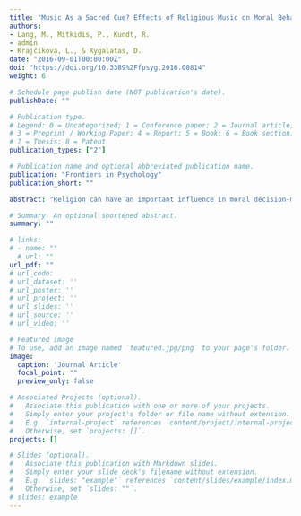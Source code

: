 ```yaml
---
title: "Music As a Sacred Cue? Effects of Religious Music on Moral Behavior"
authors:
- Lang, M., Mitkidis, P., Kundt, R.
- admin
- Krajčíková, L., & Xygalatas, D.
date: "2016-09-01T00:00:00Z"
doi: "https://doi.org/10.3389%2Ffpsyg.2016.00814"
weight: 6

# Schedule page publish date (NOT publication's date).
publishDate: ""

# Publication type.
# Legend: 0 = Uncategorized; 1 = Conference paper; 2 = Journal article;
# 3 = Preprint / Working Paper; 4 = Report; 5 = Book; 6 = Book section;
# 7 = Thesis; 8 = Patent
publication_types: ["2"]

# Publication name and optional abbreviated publication name.
publication: "Frontiers in Psychology"
publication_short: ""

abstract: "Religion can have an important influence in moral decision-making, and religious reminders may deter people from unethical behavior. Previous research indicated that religious contexts may increase prosocial behavior and reduce cheating. However, the perceptual-behavioral link between religious contexts and decision-making lacks thorough scientific understanding. This study adds to the current literature by testing the effects of purely audial religious symbols (instrumental music) on moral behavior across three different sites: Mauritius, the Czech Republic, and the USA. Participants were exposed to one of three kinds of auditory stimuli (religious, secular, or white noise), and subsequently were given a chance to dishonestly report on solved mathematical equations in order to increase their monetary reward. The results showed cross-cultural differences in the effects of religious music on moral behavior, as well as a significant interaction between condition and religiosity across all sites, suggesting that religious participants were more influenced by the auditory religious stimuli than non-religious participants. We propose that religious music can function as a subtle cue associated with moral standards via cultural socialization and ritual participation. Such associative learning can charge music with specific meanings and create sacred cues that influence normative behavior. Our findings provide preliminary support for this view, which we hope further research will investigate more closely."

# Summary. An optional shortened abstract.
summary: ""

# links:
# - name: ""
  # url: ""
url_pdf: ""
# url_code: 
# url_dataset: ''
# url_poster: ''
# url_project: ''
# url_slides: ''
# url_source: ''
# url_video: ''

# Featured image
# To use, add an image named `featured.jpg/png` to your page's folder. 
image:
  caption: 'Journal Article'
  focal_point: ""
  preview_only: false

# Associated Projects (optional).
#   Associate this publication with one or more of your projects.
#   Simply enter your project's folder or file name without extension.
#   E.g. `internal-project` references `content/project/internal-project/index.md`.
#   Otherwise, set `projects: []`.
projects: []

# Slides (optional).
#   Associate this publication with Markdown slides.
#   Simply enter your slide deck's filename without extension.
#   E.g. `slides: "example"` references `content/slides/example/index.md`.
#   Otherwise, set `slides: ""`.
# slides: example
---
```

